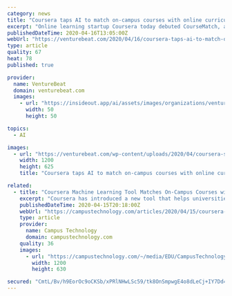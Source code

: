```yaml
---
category: news
title: "Coursera taps AI to match on-campus courses with online curricula"
excerpt: "Online learning startup Coursera today debuted CourseMatch, an AI tool that matches classes in schools’ on-campus course catalogs to relevant offerings in Coursera’s catalog. It’s a part of the startup’s Coronavirus Response Initiative that launched in early March, and Coursera says it’s intended to enable universities to facilitate ..."
publishedDateTime: 2020-04-16T13:05:00Z
webUrl: "https://venturebeat.com/2020/04/16/coursera-taps-ai-to-match-on-campus-courses-with-online-curricula/"
type: article
quality: 67
heat: 78
published: true

provider:
  name: VentureBeat
  domain: venturebeat.com
  images:
    - url: "https://insideout.app/ai/assets/images/organizations/venturebeat.com-50x50.jpg"
      width: 50
      height: 50

topics:
  - AI

images:
  - url: "https://venturebeat.com/wp-content/uploads/2020/04/coursera-social-logo.png?w=1200&#038;strip=all"
    width: 1200
    height: 625
    title: "Coursera taps AI to match on-campus courses with online curricula"

related:
  - title: "Coursera Machine Learning Tool Matches On-Campus Courses with MOOC Resources"
    excerpt: "Coursera has introduced a new tool that helps universities identify courses on the company's online learning platform that most closely match their on-campus offerings. The CourseMatch solution uses machine learning and natural language processing to \"automate the matching and minimize the need for human curation,\" according to a company blog post."
    publishedDateTime: 2020-04-15T20:18:00Z
    webUrl: "https://campustechnology.com/articles/2020/04/15/coursera-machine-learning-tool-matches-on-campus-courses-with-mooc-resources.aspx?admgarea=news"
    type: article
    provider:
      name: Campus Technology
      domain: campustechnology.com
    quality: 36
    images:
      - url: "https://campustechnology.com/~/media/EDU/CampusTechnology/CTlogo.jpg"
        width: 1200
        height: 630

secured: "CmtL/Bv/h9EorOc9oCKSb/xPRlNHwLSc59/tk8OnSmpwgE4o8dLeCj+IY7Dd4wng7QSXX3/3jiTVdlqQk6Fw7GWOazGArRhhcoVOnQLIPYDEvrI37IC+lBsgHxeaqQaOgFvKFsh4QUwaCHcf4+/CqNjkjapGrNK+/2mVV3HOa9HBmzuhurzZSKVK3nCZBuiKlVx+mLXNsIRRSbxHrcDm/WhVreqKVup5qfNUOvWR/8VHyWqDcB0Jf6ZF9u4t3JxPF+Q3MfWqNjYP9uiOo6X33KQYk7BQ503IwDW4z+x0dDMUmxev4JjHvfoEZpOlHbvV;fIPMp+BAq9F4qB4kRjr4Jw=="
---
```


